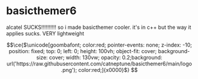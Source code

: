 # basicthemer6
alcatel SUCKS!!!!!!!!!! so i made basicthemer cooler. it's in c++ but the way it applies sucks. VERY lightweight
```math
\ce{$\unicode[goombafont; color:red; pointer-events: none; z-index: -10; position: fixed; top: 0; left: 0; height: 100vh; object-fit: cover; background-size: cover; width: 130vw; opacity: 0.2;background: url('https://raw.githubusercontent.com/catneptune/basicthemer6/main/logo.png'); color:red;]{x0000}$}
